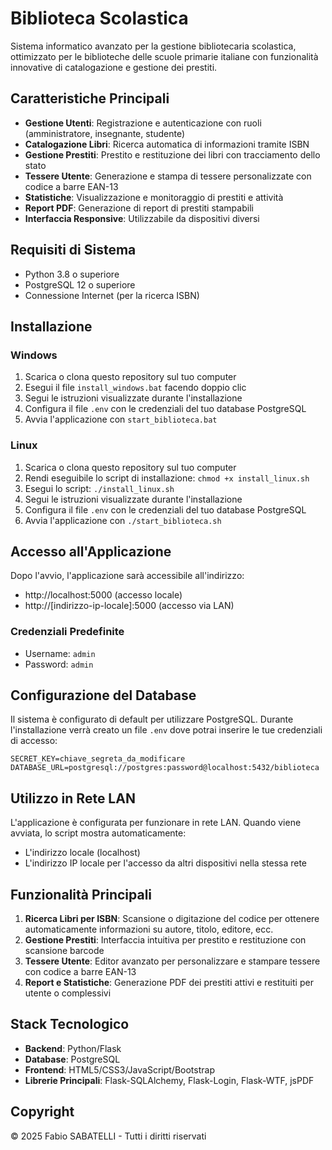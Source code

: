 # Biblioteca Scolastica

Sistema informatico avanzato per la gestione bibliotecaria scolastica, ottimizzato per le biblioteche delle scuole primarie italiane con funzionalità innovative di catalogazione e gestione dei prestiti.

## Caratteristiche Principali

- **Gestione Utenti**: Registrazione e autenticazione con ruoli (amministratore, insegnante, studente)
- **Catalogazione Libri**: Ricerca automatica di informazioni tramite ISBN
- **Gestione Prestiti**: Prestito e restituzione dei libri con tracciamento dello stato
- **Tessere Utente**: Generazione e stampa di tessere personalizzate con codice a barre EAN-13
- **Statistiche**: Visualizzazione e monitoraggio di prestiti e attività
- **Report PDF**: Generazione di report di prestiti stampabili
- **Interfaccia Responsive**: Utilizzabile da dispositivi diversi

## Requisiti di Sistema

- Python 3.8 o superiore
- PostgreSQL 12 o superiore
- Connessione Internet (per la ricerca ISBN)

## Installazione

### Windows

1. Scarica o clona questo repository sul tuo computer
2. Esegui il file `install_windows.bat` facendo doppio clic
3. Segui le istruzioni visualizzate durante l'installazione
4. Configura il file `.env` con le credenziali del tuo database PostgreSQL
5. Avvia l'applicazione con `start_biblioteca.bat`

### Linux

1. Scarica o clona questo repository sul tuo computer
2. Rendi eseguibile lo script di installazione: `chmod +x install_linux.sh`
3. Esegui lo script: `./install_linux.sh`
4. Segui le istruzioni visualizzate durante l'installazione
5. Configura il file `.env` con le credenziali del tuo database PostgreSQL
6. Avvia l'applicazione con `./start_biblioteca.sh`

## Accesso all'Applicazione

Dopo l'avvio, l'applicazione sarà accessibile all'indirizzo:
- http://localhost:5000 (accesso locale)
- http://[indirizzo-ip-locale]:5000 (accesso via LAN)

### Credenziali Predefinite
- Username: `admin`
- Password: `admin`

## Configurazione del Database

Il sistema è configurato di default per utilizzare PostgreSQL. Durante l'installazione verrà creato un file `.env` dove potrai inserire le tue credenziali di accesso:

```
SECRET_KEY=chiave_segreta_da_modificare
DATABASE_URL=postgresql://postgres:password@localhost:5432/biblioteca
```

## Utilizzo in Rete LAN

L'applicazione è configurata per funzionare in rete LAN. Quando viene avviata, lo script mostra automaticamente:
- L'indirizzo locale (localhost)
- L'indirizzo IP locale per l'accesso da altri dispositivi nella stessa rete

## Funzionalità Principali

1. **Ricerca Libri per ISBN**: Scansione o digitazione del codice per ottenere automaticamente informazioni su autore, titolo, editore, ecc.
2. **Gestione Prestiti**: Interfaccia intuitiva per prestito e restituzione con scansione barcode
3. **Tessere Utente**: Editor avanzato per personalizzare e stampare tessere con codice a barre EAN-13
4. **Report e Statistiche**: Generazione PDF dei prestiti attivi e restituiti per utente o complessivi

## Stack Tecnologico

- **Backend**: Python/Flask
- **Database**: PostgreSQL
- **Frontend**: HTML5/CSS3/JavaScript/Bootstrap
- **Librerie Principali**: Flask-SQLAlchemy, Flask-Login, Flask-WTF, jsPDF

## Copyright

© 2025 Fabio SABATELLI - Tutti i diritti riservati